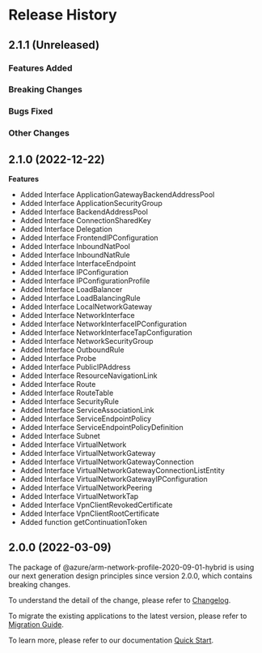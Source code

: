 # Release History

## 2.1.1 (Unreleased)

### Features Added

### Breaking Changes

### Bugs Fixed

### Other Changes

## 2.1.0 (2022-12-22)
    
**Features**

  - Added Interface ApplicationGatewayBackendAddressPool
  - Added Interface ApplicationSecurityGroup
  - Added Interface BackendAddressPool
  - Added Interface ConnectionSharedKey
  - Added Interface Delegation
  - Added Interface FrontendIPConfiguration
  - Added Interface InboundNatPool
  - Added Interface InboundNatRule
  - Added Interface InterfaceEndpoint
  - Added Interface IPConfiguration
  - Added Interface IPConfigurationProfile
  - Added Interface LoadBalancer
  - Added Interface LoadBalancingRule
  - Added Interface LocalNetworkGateway
  - Added Interface NetworkInterface
  - Added Interface NetworkInterfaceIPConfiguration
  - Added Interface NetworkInterfaceTapConfiguration
  - Added Interface NetworkSecurityGroup
  - Added Interface OutboundRule
  - Added Interface Probe
  - Added Interface PublicIPAddress
  - Added Interface ResourceNavigationLink
  - Added Interface Route
  - Added Interface RouteTable
  - Added Interface SecurityRule
  - Added Interface ServiceAssociationLink
  - Added Interface ServiceEndpointPolicy
  - Added Interface ServiceEndpointPolicyDefinition
  - Added Interface Subnet
  - Added Interface VirtualNetwork
  - Added Interface VirtualNetworkGateway
  - Added Interface VirtualNetworkGatewayConnection
  - Added Interface VirtualNetworkGatewayConnectionListEntity
  - Added Interface VirtualNetworkGatewayIPConfiguration
  - Added Interface VirtualNetworkPeering
  - Added Interface VirtualNetworkTap
  - Added Interface VpnClientRevokedCertificate
  - Added Interface VpnClientRootCertificate
  - Added function getContinuationToken
    
    
## 2.0.0 (2022-03-09)

The package of @azure/arm-network-profile-2020-09-01-hybrid is using our next generation design principles since version 2.0.0, which contains breaking changes.

To understand the detail of the change, please refer to [Changelog](https://aka.ms/js-track2-changelog).

To migrate the existing applications to the latest version, please refer to [Migration Guide](https://aka.ms/js-track2-migration-guide).

To learn more, please refer to our documentation [Quick Start](https://aka.ms/js-track2-quickstart).

